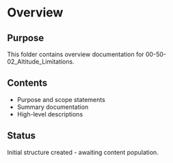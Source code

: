 # Overview

## Purpose
This folder contains overview documentation for 00-50-02_Altitude_Limitations.

## Contents
- Purpose and scope statements
- Summary documentation
- High-level descriptions

## Status
Initial structure created - awaiting content population.
